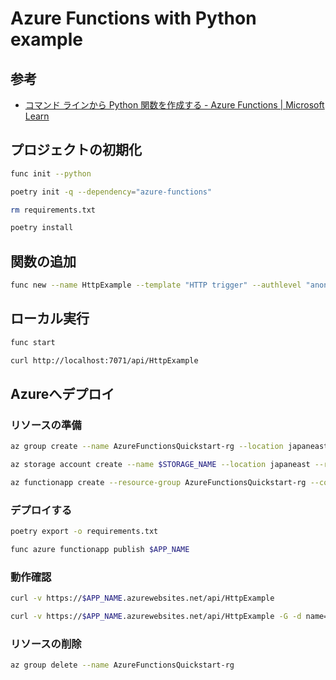 # Azure Functions with Python example

## 参考

- [コマンド ラインから Python 関数を作成する - Azure Functions | Microsoft Learn](https://learn.microsoft.com/ja-jp/azure/azure-functions/create-first-function-cli-python?tabs=macos%2Cbash%2Cazure-cli%2Cbrowser)

## プロジェクトの初期化

```bash
func init --python
```

```bash
poetry init -q --dependency="azure-functions"
```

```bash
rm requirements.txt
```

```bash
poetry install
```

## 関数の追加

```bash
func new --name HttpExample --template "HTTP trigger" --authlevel "anonymous"
```

## ローカル実行

```bash
func start
```

```bash
curl http://localhost:7071/api/HttpExample
```

## Azureへデプロイ

### リソースの準備

```bash
az group create --name AzureFunctionsQuickstart-rg --location japaneast
```

```bash
az storage account create --name $STORAGE_NAME --location japaneast --resource-group AzureFunctionsQuickstart-rg --sku Standard_LRS
```

```bash
az functionapp create --resource-group AzureFunctionsQuickstart-rg --consumption-plan-location westeurope --runtime python --runtime-version 3.11 --functions-version 4 --name $APP_NAME --os-type linux --storage-account $STORAGE_NAME
```

### デプロイする

```bash
poetry export -o requirements.txt
```

```bash
func azure functionapp publish $APP_NAME
```

### 動作確認

```bash
curl -v https://$APP_NAME.azurewebsites.net/api/HttpExample
```

```bash
curl -v https://$APP_NAME.azurewebsites.net/api/HttpExample -G -d name=xxx
```

### リソースの削除

```bash
az group delete --name AzureFunctionsQuickstart-rg
```
